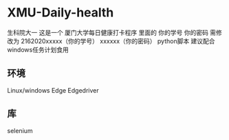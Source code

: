 # XMU-Daily-health
生科院大一
这是一个
厦门大学每日健康打卡程序
里面的
你的学号
你的密码
需修改为
2162020xxxxx（你的学号）
xxxxxx（你的密码）
python脚本
建议配合windows任务计划食用

## 环境
Linux/windows
Edge
Edgedriver

## 库
selenium
